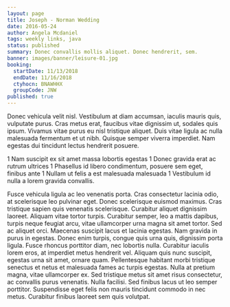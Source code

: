```yaml
---
layout: page
title: Joseph - Norman Wedding
date: 2016-05-24
author: Angela Mcdaniel
tags: weekly links, java
status: published
summary: Donec convallis mollis aliquet. Donec hendrerit, sem.
banner: images/banner/leisure-01.jpg
booking:
  startDate: 11/13/2018
  endDate: 11/16/2018
  ctyhocn: BNAWHHX
  groupCode: JNW
published: true
---
```

Donec vehicula velit nisl. Vestibulum at diam accumsan, iaculis mauris quis, vulputate purus. Cras metus erat, faucibus vitae dignissim ut, sodales quis ipsum. Vivamus vitae purus eu nisl tristique aliquet. Duis vitae ligula ac nulla malesuada fermentum et ut nibh. Quisque semper viverra imperdiet. Nam egestas dui tincidunt lectus hendrerit posuere.

1 Nam suscipit ex sit amet massa lobortis egestas
1 Donec gravida erat ac rutrum ultrices
1 Phasellus id libero condimentum, posuere sem eget, finibus ante
1 Nullam ut felis a est malesuada malesuada
1 Vestibulum id nulla a lorem gravida convallis.

Fusce vehicula ligula ac leo venenatis porta. Cras consectetur lacinia odio, at scelerisque leo pulvinar eget. Donec scelerisque euismod maximus. Cras tristique sapien quis venenatis scelerisque. Curabitur aliquet dignissim laoreet. Aliquam vitae tortor turpis. Curabitur semper, leo a mattis dapibus, turpis neque feugiat arcu, vitae ullamcorper urna magna sit amet tortor. Sed ac aliquet orci. Maecenas suscipit lacus et lacinia egestas. Nam gravida in purus in egestas.
Donec enim turpis, congue quis urna quis, dignissim porta ligula. Fusce rhoncus porttitor diam, nec lobortis nulla. Curabitur iaculis lorem eros, at imperdiet metus hendrerit vel. Aliquam quis nunc suscipit, egestas urna sit amet, ornare quam. Pellentesque habitant morbi tristique senectus et netus et malesuada fames ac turpis egestas. Nulla at pretium magna, vitae ullamcorper ex. Sed tristique metus sit amet risus consectetur, ac convallis purus venenatis. Nulla facilisi. Sed finibus lacus ut leo semper porttitor. Suspendisse eget felis non mauris tincidunt commodo in nec metus. Curabitur finibus laoreet sem quis volutpat.
